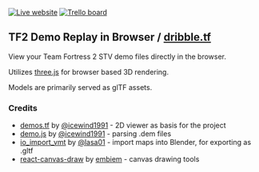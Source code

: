 [![Live website](https://img.shields.io/badge/-View%20Live-%2300C7B7?logo=Netlify&style=flat-square&logoColor=white)](https://dribble.tf/)
[![Trello board](https://img.shields.io/badge/-Trello-%230079BF?logo=trello&style=flat-square)](https://trello.com/b/u7ru88YG/dribbletf)

## TF2 Demo Replay in Browser / [dribble.tf](https://dribble.tf/)

View your Team Fortress 2 STV demo files directly in the browser.

Utilizes [three.js](https://threejs.org) for browser based 3D rendering.

Models are primarily served as glTF assets.

### Credits

- [demos.tf](https://github.com/demostf/demos.tf) by [@icewind1991](https://github.com/icewind1991) - 2D viewer as basis for the project
- [demo.js](https://github.com/demostf/demo.js) by [@icewind1991](https://github.com/icewind1991) - parsing .dem files
- [io_import_vmt](https://github.com/lasa01/io_import_vmf) by [@lasa01](https://github.com/lasa01) - import maps into Blender, for exporting as .gltf
- [react-canvas-draw](https://github.com/embiem/react-canvas-draw) by [embiem](https://github.com/embiem) - canvas drawing tools
